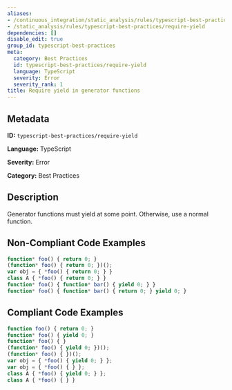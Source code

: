 ```yaml
---
aliases:
- /continuous_integration/static_analysis/rules/typescript-best-practices/require-yield
- /static_analysis/rules/typescript-best-practices/require-yield
dependencies: []
disable_edit: true
group_id: typescript-best-practices
meta:
  category: Best Practices
  id: typescript-best-practices/require-yield
  language: TypeScript
  severity: Error
  severity_rank: 1
title: Require yield in generator functions
---
```

<!--  SOURCED FROM https://github.com/DataDog/datadog-static-analyzer-rule-docs -->


## Metadata
**ID:** `typescript-best-practices/require-yield`

**Language:** TypeScript

**Severity:** Error

**Category:** Best Practices

## Description
Generator functions must yield at some point. Otherwise, use a normal function.

## Non-Compliant Code Examples
```typescript
function* foo() { return 0; }
(function* foo() { return 0; })();
var obj = { *foo() { return 0; } }
class A { *foo() { return 0; } }
function* foo() { function* bar() { yield 0; } }
function* foo() { function* bar() { return 0; } yield 0; }
```

## Compliant Code Examples
```typescript
function foo() { return 0; }
function* foo() { yield 0; }
function* foo() { }
(function* foo() { yield 0; })();
(function* foo() { })();
var obj = { *foo() { yield 0; } };
var obj = { *foo() { } };
class A { *foo() { yield 0; } };
class A { *foo() { } }
```
